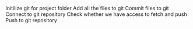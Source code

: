 Initilize git for project folder
 Add all the files to git
 Commit files to git
 Connect to git repository
 Check whether we have access to fetch and push
 Push to git repository
